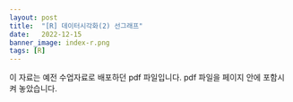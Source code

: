 ```yaml
---
layout: post
title:  "[R] 데이터시각화(2) 선그래프"
date:   2022-12-15
banner_image: index-r.png
tags: [R]
---
```


이 자료는 예전 수업자료로 배포하던 pdf 파일입니다. pdf 파일을 페이지 안에 포함시켜 놓았습니다.

<!--more-->

<object data="/files/pdf/r-visual-2.pdf" type="application/pdf" width="100%" height="1105px" class="full-width"></object>
